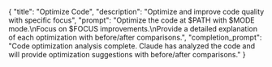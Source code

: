 {
"title": "Optimize Code",
"description": "Optimize and improve code quality with specific focus",
"prompt": "Optimize the code at $PATH with $MODE mode.\nFocus on $FOCUS improvements.\nProvide a detailed explanation of each optimization with before/after comparisons.",
"completion_prompt": "Code optimization analysis complete. Claude has analyzed the code and will provide optimization suggestions with before/after comparisons."
}
